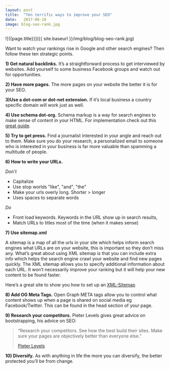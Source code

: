 ```yaml
---
layout: post
title:  "Ten terrific ways to improve your SEO"
date:   2017-06-18
image: blog-seo-rank.jpg
---
```


![{{page.title}}]({{ site.baseurl }}/img/blog/blog-seo-rank.jpg)

Want to watch your rankings rise in Google and other search engines? Then follow these ten strategic points.

**1) Get natural backlinks.** It’s a straightforward process to get interviewed by websites. Add yourself to some business Facebook groups and watch out for opportunities.

**2) Have more pages.** The more pages on your website the better it is for your SEO.

**3)Use a dot-com or dot-net extension.** If it’s local business a country specific domain will work just as well.

**4) Use schema dot-org.** Schema markup is a way for search engines to make sense of  content in your HTML. For implementation check out this [great guide](https://moz.com/blog/schema-examples).

**5) Try to get press.** Find a journalist interested in your angle and reach out to them. Make sure you do your research, a personalized email to someone who is interested in your business is far more valuable than spamming a multitude of people.

**6) How to write your URLs.**

*Don’t*
* Capitalize
* Use stop worlds "like", "and", "the"
* Make your urls overly long. Shorter > longer
* Uses spaces to separate words

*Do*
- Front load keywords. Keywords in the URL show up in search results,
- Match URLs to titles most of the time (when it makes sense)

**7) Use sitemap.xml**

A sitemap is a map of all the urls in your site which helps inform search engines what URLs are on your website, this is important so they don’t miss any. What’s great about using XML sitemap is that you can include extra info which helps the search engine crawl your website and find new pages quickly. The XML sitemap allows you to specify additional information about each URL. It won’t necessarily improve your ranking but it will help your new content to be found faster.

Here’s a great site to show you how to set up an [XML-Sitemap](http://xml-sitemaps.com)

**8) Add OG Meta Tags.** Open Graph META tags allow you to control what content shows up when a page is shared on  social media eg Facebook/Twitter. This can be found in the head section of your page.

**9) Research your competitors.** Pieter Levels gives great advice on bootstrapping, his advice on SEO:

>“Research your competitors. See how the best build their sites. Make sure your pages are objectively better than everyone else.”
>
>[Pieter Levels](https://twitter.com/levelsio)

**10) Diversify.** As with anything in life the more you can diversify, the better protected you’ll be from change.

